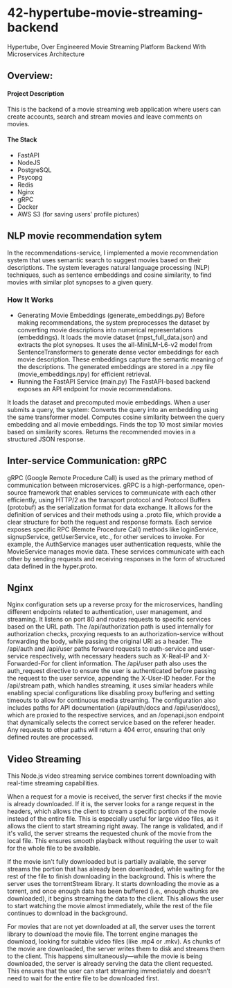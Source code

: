# 42-hypertube-movie-streaming-backend
Hypertube, Over Engineered Movie Streaming Platform Backend With Microservices Architecture

## Overview:
#### Project Description
This is the backend of a movie streaming web application where users can create accounts, search and stream movies and leave 
comments on movies.

#### The Stack
* FastAPI
* NodeJS
* PostgreSQL
* Psycopg
* Redis
* Nginx
* gRPC
* Docker
* AWS S3 (for saving users' profile pictures)

## NLP movie recommendation sytem
In the recommendations-service, I implemented a movie recommendation system that uses semantic search to suggest movies based on their descriptions. The system leverages natural language processing (NLP) techniques, such as sentence embeddings and cosine similarity, to find movies with similar plot synopses to a given query.
### How It Works
* Generating Movie Embeddings (generate_embeddings.py)
Before making recommendations, the system preprocesses the dataset by converting movie descriptions into numerical representations (embeddings).
It loads the movie dataset (mpst_full_data.json) and extracts the plot synopses.
It uses the all-MiniLM-L6-v2 model from SentenceTransformers to generate dense vector embeddings for each movie description.
These embeddings capture the semantic meaning of the descriptions.
The generated embeddings are stored in a .npy file (movie_embeddings.npy) for efficient retrieval.
* Running the FastAPI Service (main.py)
The FastAPI-based backend exposes an API endpoint for movie recommendations.

It loads the dataset and precomputed movie embeddings.
When a user submits a query, the system:
Converts the query into an embedding using the same transformer model.
Computes cosine similarity between the query embedding and all movie embeddings.
Finds the top 10 most similar movies based on similarity scores.
Returns the recommended movies in a structured JSON response.

## Inter-service Communication: gRPC
gRPC (Google Remote Procedure Call) is used as the primary method of communication between microservices. gRPC is a high-performance, open-source framework that enables services to communicate with each other efficiently, using HTTP/2 as the transport protocol and Protocol Buffers (protobuf) as the serialization format for data exchange. It allows for the definition of services and their methods using a .proto file, which provide a clear structure for both the request and response formats. Each service exposes specific RPC (Remote Procedure Call) methods like loginService, signupService, getUserService, etc., for other services to invoke. For example, the AuthService manages user authentication requests, while the MovieService manages movie data. These services communicate with each other by sending requests and receiving responses in the form of structured data defined in the hyper.proto.

## Nginx
Nginx configuration sets up a reverse proxy for the microservices, handling different endpoints related to authentication, user management, and streaming. It listens on port 80 and routes requests to specific services based on the URL path. The /api/authorization path is used internally for authorization checks, proxying requests to an authorization-service without forwarding the body, while passing the original URI as a header. The /api/auth and /api/user paths forward requests to auth-service and user-service respectively, with necessary headers such as X-Real-IP and X-Forwarded-For for client information. The /api/user path also uses the auth_request directive to ensure the user is authenticated before passing the request to the user service, appending the X-User-ID header. For the /api/stream path, which handles streaming, it uses similar headers while enabling special configurations like disabling proxy buffering and setting timeouts to allow for continuous media streaming. The configuration also includes paths for API documentation (/api/auth/docs and /api/user/docs), which are proxied to the respective services, and an /openapi.json endpoint that dynamically selects the correct service based on the referer header. Any requests to other paths will return a 404 error, ensuring that only defined routes are processed.

## Video Streaming
This Node.js video streaming service combines torrent downloading with real-time streaming capabilities.

When a request for a movie is received, the server first checks if the movie is already downloaded. If it is, the server looks for a range request in the headers, which allows the client to stream a specific portion of the movie instead of the entire file. This is especially useful for large video files, as it allows the client to start streaming right away. The range is validated, and if it's valid, the server streams the requested chunk of the movie from the local file. This ensures smooth playback without requiring the user to wait for the whole file to be available.

If the movie isn’t fully downloaded but is partially available, the server streams the portion that has already been downloaded, while waiting for the rest of the file to finish downloading in the background. This is where the server uses the torrentStream library. It starts downloading the movie as a torrent, and once enough data has been buffered (i.e., enough chunks are downloaded), it begins streaming the data to the client. This allows the user to start watching the movie almost immediately, while the rest of the file continues to download in the background.

For movies that are not yet downloaded at all, the server uses the torrent library to download the movie file. The torrent engine manages the download, looking for suitable video files (like .mp4 or .mkv). As chunks of the movie are downloaded, the server writes them to disk and streams them to the client. This happens simultaneously—while the movie is being downloaded, the server is already serving the data the client requested. This ensures that the user can start streaming immediately and doesn’t need to wait for the entire file to be downloaded first.
